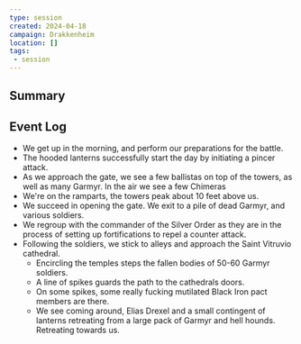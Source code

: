 ```yaml
---
type: session
created: 2024-04-18
campaign: Drakkenheim
location: []
tags:
 - session
---
```



## Summary

## Event Log

- We get up in the morning, and perform our preparations for the battle.
- The hooded lanterns successfully start the day by initiating a pincer attack.
- As we approach the gate, we see a few ballistas on top of the towers, as well as many Garmyr. In the air we see a few Chimeras
- We're on the ramparts, the towers peak about 10 feet above us.
- We succeed in opening the gate. We exit to a pile of dead Garmyr, and various soldiers.
- We regroup with the commander of the Silver Order as they are in the process of setting up fortifications to repel a counter attack.
- Following the soldiers, we stick to alleys and approach the Saint Vitruvio cathedral.
	- Encircling the temples steps the fallen bodies of 50-60 Garmyr soldiers.
	- A line of spikes guards the path to the cathedrals doors.
	- On some spikes, some really fucking mutilated Black Iron pact members are there.
	- We see coming around, Elias Drexel and a small contingent of lanterns retreating from a large pack of Garmyr and hell hounds. Retreating towards us.

